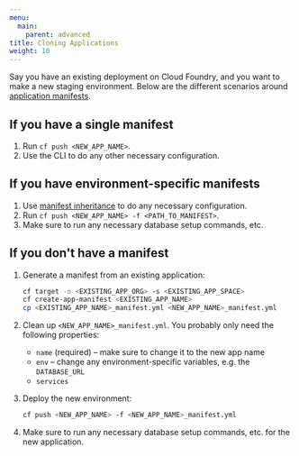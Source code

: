 ```yaml
---
menu:
  main:
    parent: advanced
title: Cloning Applications
weight: 10
---
```


Say you have an existing deployment on Cloud Foundry, and you want to make a new staging environment. Below are the different scenarios around [application manifests](http://docs.cloudfoundry.org/devguide/deploy-apps/manifest.html).

## If you have a single manifest

1. Run `cf push <NEW_APP_NAME>`.
1. Use the CLI to do any other necessary configuration.

## If you have environment-specific manifests

1. Use [manifest inheritance](http://docs.cloudfoundry.org/devguide/deploy-apps/manifest.html#multi-manifests) to do any necessary configuration.
1. Run `cf push <NEW_APP_NAME> -f <PATH_TO_MANIFEST>`.
1. Make sure to run any necessary database setup commands, etc.

## If you don't have a manifest

1. Generate a manifest from an existing application:

    ```bash
    cf target -o <EXISTING_APP_ORG> -s <EXISTING_APP_SPACE>
    cf create-app-manifest <EXISTING_APP_NAME>
    cp <EXISTING_APP_NAME>_manifest.yml <NEW_APP_NAME>_manifest.yml
    ```

1. Clean up `<NEW_APP_NAME>_manifest.yml`. You probably only need the following properties:
    * `name` (required) – make sure to change it to the new app name
    * `env` – change any environment-specific variables, e.g. the `DATABASE_URL`
    * `services`
1. Deploy the new environment:

    ```bash
    cf push <NEW_APP_NAME> -f <NEW_APP_NAME>_manifest.yml
    ```

1. Make sure to run any necessary database setup commands, etc. for the new application.
